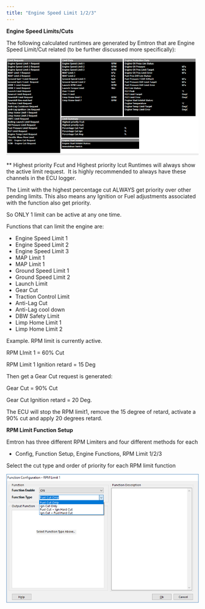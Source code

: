 ```yaml
---
title: "Engine Speed Limit 1/2/3"
---
```


**Engine Speed Limits/Cuts**


The following calculated runtimes are generated by Emtron that are Engine Speed Limit/Cut related (to be further discussed more specifically):&nbsp;


![Image](</img/NewItem699.png>)



\*\* Highest priority Fcut and Highest priority Icut Runtimes will always show the active limit request.&nbsp; It is highly recommended to always have these channels in the ECU logger. &nbsp;


The Limit with the highest percentage cut ALWAYS get priority over other pending limits. This also means any Ignition or Fuel adjustments associated with the function also get priority.


So ONLY 1 limit can be active at any one time.


Functions that can limit the engine are:


* Engine Speed Limit 1
* Engine Speed Limit 2
* Engine Speed Limit 3
* MAP Limit 1
* MAP Limit 1
* Ground Speed Limit 1
* Ground Speed Limit 2
* Launch Limit
* Gear Cut&nbsp;
* Traction Control Limit
* Anti-Lag Cut
* Anti-Lag cool down&nbsp;
* DBW Safety Limit
* Limp Home Limit 1
* Limp Home Limit 2



Example. RPM limit is currently active.


RPM LImit 1 = 60% Cut

RPM Limit 1 Ignition retard = 15 Deg


Then get a Gear Cut request is generated:


Gear Cut = 90% Cut

Gear Cut Ignition retard = 20 Deg.


The ECU will stop the RPM limit1, remove the 15 degree of retard, activate a 90% cut and apply 20 degrees retard.


**RPM Limit Function Setup**


Emtron has three different RPM Limiters and four different methods for each


* Config, Function Setup, Engine Functions, RPM Limit 1/2/3


Select the cut type and order of priority for each RPM limit function&nbsp;


![Image](</img/NewItem697.png>)



